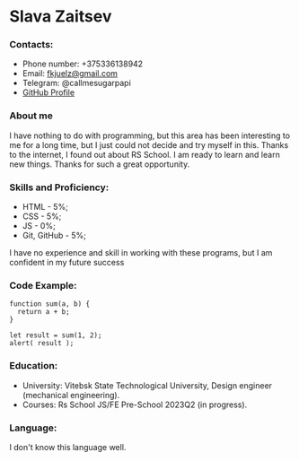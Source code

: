 # Slava Zaitsev

### Contacts:

* Phone number: +375336138942
* Email: fkjuelz@gmail.com
* Telegram: @callmesugarpapi
* [GitHub Profile](https://github.com/callmezai)
  
### About me

I have nothing to do with programming, but this area has been interesting to me for a long time, but I just could not decide and try myself in this. Thanks to the internet, I found out about RS School. I am ready to learn and learn new things. Thanks for such a great opportunity.

### Skills and Proficiency:

* HTML - 5%;
* CSS - 5%;
* JS - 0%;
* Git, GitHub - 5%;

I have no experience and skill in working with these programs, but I am confident in my future success

### Code Example:

```
function sum(a, b) {
  return a + b;
}

let result = sum(1, 2);
alert( result );
```

### Education:

* University: Vitebsk State Technological University,  Design engineer (mechanical engineering).
* Courses: Rs School JS/FE Pre-School 2023Q2 (in progress).

### Language:

I don't know this language well.
